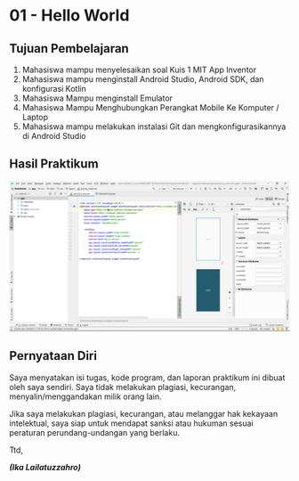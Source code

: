 # 01 - Hello World

## Tujuan Pembelajaran

1. Mahasiswa mampu menyelesaikan soal Kuis 1 MIT App Inventor 
2. Mahasiswa mampu menginstall Android Studio, Android SDK, dan konfigurasi Kotlin 
3. Mahasiswa Mampu menginstall Emulator 
4. Mahasiswa Mampu Menghubungkan Perangkat Mobile Ke Komputer / Laptop 
5. Mahasiswa mampu melakukan instalasi Git dan mengkonfigurasikannya  di Android Studio

## Hasil Praktikum

![contoh gambar](img/HelloWorld.PNG)

## Pernyataan Diri

Saya menyatakan isi tugas, kode program, dan laporan praktikum ini dibuat oleh saya sendiri. Saya tidak melakukan plagiasi, kecurangan, menyalin/menggandakan milik orang lain.

Jika saya melakukan plagiasi, kecurangan, atau melanggar hak kekayaan intelektual, saya siap untuk mendapat sanksi atau hukuman sesuai peraturan perundang-undangan yang berlaku.

Ttd,

***(Ika Lailatuzzahro)***

